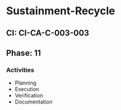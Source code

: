 # Sustainment-Recycle

## CI: CI-CA-C-003-003
## Phase: 11

### Activities
- Planning
- Execution
- Verification
- Documentation
